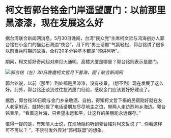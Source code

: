 

# 柯文哲郭台铭金门岸遥望厦门：以前那里黑漆漆，现在发展这么好

据台湾联合新闻网消息，5月30日晚间，台湾“民众党”主席柯文哲与鸿海创办人郭台铭在小金门的猫公石海边“夜会”，月下的“男士话题”气氛轻松，郭台铭讲了很多以前当兵时期的故事，全程20多分钟基本都是“郭讲柯听”。

期间，柯文哲好奇问起对岸灯火通明、高楼大厦是哪里？郭台铭则表示是厦门。

![](https://inews.gtimg.com/newsapp_bt/0/15802059849/1000)_郭台铭（左）30日晚邀柯文哲月下看海，图丨联合新闻网_

郭台铭说，以前（那里）到处都是黑漆漆，没有夜景，（想不到）现在发展了这么好。此外，郭台铭还谈到过往投资厦门经验，感叹金门应该要好好建设了。

据悉，郭台铭30日晚与金门乡亲敬酒、自拍，得知柯文哲下榻的民宿刚好就在友人老家附近，就特别拨了电话请朋友尽尽地主之谊，带两人走访烈屿乡海边。郭台铭表示，“看着这片海，只希望永远和平，让这样的美丽能永远保存。”

值得一提的是，有知情人士说，在现场隐约听到郭台铭对柯文哲说了“…你看这样可不可以？ ”，不禁引发外界对“郭柯联盟”的想象。


